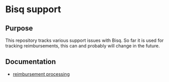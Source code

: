 # Bisq support

## Purpose
This repository tracks various support issues with Bisq. So far it is used for tracking reimbursements, this can and probably will change in the future.

## Documentation
 - [reimbursement processing](./reimbursement-process.md)
